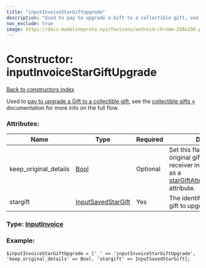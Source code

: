 ```yaml
---
title: "inputInvoiceStarGiftUpgrade"
description: "Used to pay to upgrade a Gift to a collectible gift, see the collectible gifts » documentation for more info on the full flow."
nav_exclude: true
image: https://docs.madelineproto.xyz/favicons/android-chrome-256x256.png
---
```

# Constructor: inputInvoiceStarGiftUpgrade  
[Back to constructors index](/API_docs/constructors/index.html)



Used to [pay to upgrade a Gift to a collectible gift](https://core.telegram.org/api/gifts#upgrade-a-gift-to-a-collectible-gift), see the [collectible gifts »](https://core.telegram.org/api/gifts#collectible-gifts) documentation for more info on the full flow.

### Attributes:

| Name     |    Type       | Required | Description |
|----------|---------------|----------|-------------|
|keep\_original\_details|[Bool](/API_docs/types/Bool.html) | Optional|Set this flag to keep the original gift text, sender and receiver in the upgraded gift as a [starGiftAttributeOriginalDetails](../constructors/starGiftAttributeOriginalDetails.html) attribute.|
|stargift|[InputSavedStarGift](/API_docs/types/InputSavedStarGift.html) | Yes|The identifier of the received gift to upgrade.|



### Type: [InputInvoice](/API_docs/types/InputInvoice.html)


### Example:

```
$inputInvoiceStarGiftUpgrade = ['_' => 'inputInvoiceStarGiftUpgrade', 'keep_original_details' => Bool, 'stargift' => InputSavedStarGift];
```  
